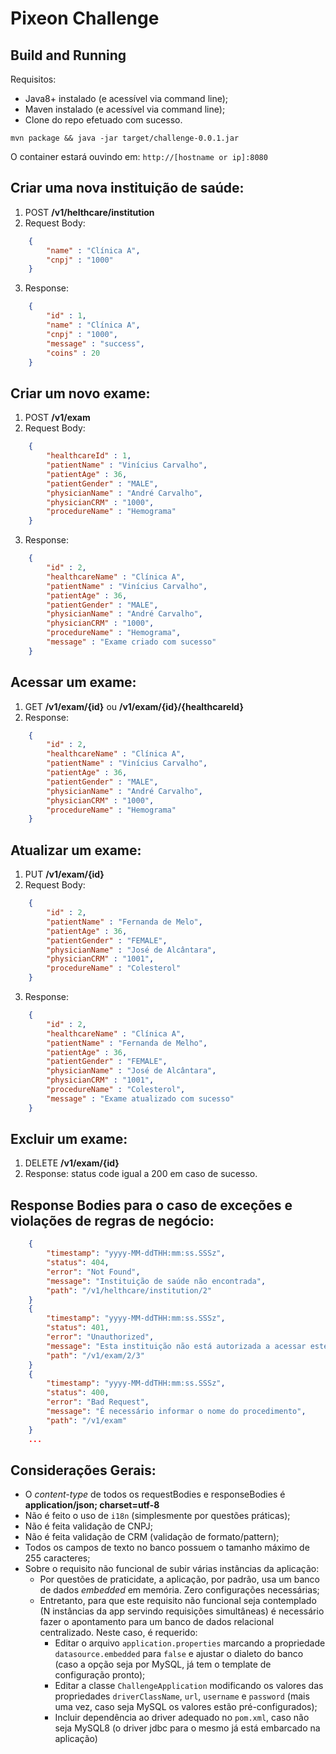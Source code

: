 # Pixeon Challenge

## Build and Running
Requisitos:
-   Java8+ instalado (e acessível via command line);
-   Maven instalado (e acessível via command line);
-   Clone do repo efetuado com sucesso.

`mvn package && java -jar target/challenge-0.0.1.jar`

O container estará ouvindo em: `http://[hostname or ip]:8080`

## Criar uma nova instituição de saúde:
1.  POST **/v1/helthcare/institution**
2.  Request Body:
```json
    {
        "name" : "Clínica A",
        "cnpj" : "1000" 
    }
```
3.  Response:
```json
    {
        "id" : 1,
        "name" : "Clínica A",
        "cnpj" : "1000",
        "message" : "success",
        "coins" : 20
    }
```

## Criar um novo exame:
1.  POST **/v1/exam**
2.  Request Body:
```json
    {
        "healthcareId" : 1,
        "patientName" : "Vinícius Carvalho",
        "patientAge" : 36,
        "patientGender" : "MALE",
        "physicianName" : "André Carvalho",
        "physicianCRM" : "1000",
        "procedureName" : "Hemograma"
    }
```
3. Response:
```json
    {
        "id" : 2,
        "healthcareName" : "Clínica A",
        "patientName" : "Vinícius Carvalho",
        "patientAge" : 36,
        "patientGender" : "MALE",
        "physicianName" : "André Carvalho",
        "physicianCRM" : "1000",
        "procedureName" : "Hemograma",
        "message" : "Exame criado com sucesso"
    }
```
## Acessar um exame:
1.  GET **/v1/exam/{id}** ou **/v1/exam/{id}/{healthcareId}**
2.  Response:
```json
    {
        "id" : 2,
        "healthcareName" : "Clínica A",
        "patientName" : "Vinícius Carvalho",
        "patientAge" : 36,
        "patientGender" : "MALE",
        "physicianName" : "André Carvalho",
        "physicianCRM" : "1000",
        "procedureName" : "Hemograma"
    }
```
## Atualizar um exame:
1.  PUT **/v1/exam/{id}**
2.  Request Body:
```json
    {   
        "id" : 2,
        "patientName" : "Fernanda de Melo",
        "patientAge" : 36,
        "patientGender" : "FEMALE",
        "physicianName" : "José de Alcântara",
        "physicianCRM" : "1001",
        "procedureName" : "Colesterol"
    }
```
3. Response:
```json
    {
        "id" : 2,
        "healthcareName" : "Clínica A",
        "patientName" : "Fernanda de Melho",
        "patientAge" : 36,
        "patientGender" : "FEMALE",
        "physicianName" : "José de Alcântara",
        "physicianCRM" : "1001",
        "procedureName" : "Colesterol",
        "message" : "Exame atualizado com sucesso"
    }
```
## Excluir um exame:
1.  DELETE **/v1/exam/{id}**
2.  Response: status code igual a 200 em caso de sucesso.

## Response Bodies para o caso de exceções e violações de regras de negócio:
```json
    {
        "timestamp": "yyyy-MM-ddTHH:mm:ss.SSSz",
        "status": 404,
        "error": "Not Found",
        "message": "Instituição de saúde não encontrada",
        "path": "/v1/helthcare/institution/2"
    }
    {
        "timestamp": "yyyy-MM-ddTHH:mm:ss.SSSz",
        "status": 401,
        "error": "Unauthorized",
        "message": "Esta instituição não está autorizada a acessar este exame",
        "path": "/v1/exam/2/3"
    }
    {
        "timestamp": "yyyy-MM-ddTHH:mm:ss.SSSz",
        "status": 400,
        "error": "Bad Request",
        "message": "É necessário informar o nome do procedimento",
        "path": "/v1/exam"
    }
    ...
```

## Considerações Gerais:
-   O *content-type* de todos os requestBodies e responseBodies é **application/json; charset=utf-8**
-   Não é feito o uso de `i18n` (simplesmente por questões práticas);
-   Não é feita validação de CNPJ;
-   Não é feita validação de CRM (validação de formato/pattern);
-   Todos os campos de texto no banco possuem o tamanho máximo de 255 caracteres;
-   Sobre o requisito não funcional de subir várias instâncias da aplicação:
    -   Por questões de praticidate, a aplicação, por padrão, usa um banco de dados *embedded* em memória. Zero configurações necessárias;
    -   Entretanto, para que este requisito não funcional seja contemplado (N instâncias da app servindo requisições simultâneas) é necessário fazer o apontamento para um banco de dados relacional centralizado. Neste caso, é requerido:
        -   Editar o arquivo `application.properties` marcando a propriedade `datasource.embedded` para `false` e ajustar o dialeto do banco (caso a opção seja por MySQL, já tem o template de configuração pronto);
        -   Editar a classe `ChallengeApplication` modificando os valores das propriedades `driverClassName`, `url`, `username` e `password` (mais uma vez, caso seja MySQL os valores estão pré-configurados);
        -   Incluir dependência ao driver adequado no `pom.xml`, caso não seja MySQL8 (o driver jdbc para o mesmo já está embarcado na aplicação)
